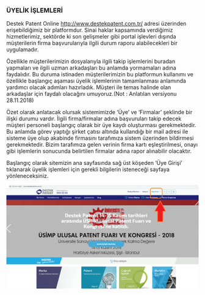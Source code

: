 ### ÜYELİK İŞLEMLERİ

Destek Patent Online http://www.destekpatent.com.tr/ adresi üzerinden erişebildiğimiz bir platformdur. Sinai haklar kapsamında verdiğimiz hizmetlerimiz, sektörde ki son gelişmeler gibi portal işlevleri dışında müşterilerin firma başvurularıyla ilgili durum raporu alabilecekleri bir uygulamadır.

Özellikle müşterilerimizin dosyalarıyla ilgili takip işlemlerini buradan yapmaları ve ilgili uzman arkadaşları bu anlamda yormamaları adına faydalıdır. Bu duruma istinaden müşterilerimizin bu platformun kullanımı ve özellikle başlangıç aşaması üyelik işlemlerinin tamamlanması anlamında yardımcı olacak adımları hazırladık. Müşteri ile temas halinde olan arkadaşlar için faydalı olacağını umuyoruz.(Not : Anlatılan versiyonu 28.11.2018)

Özet olarak anlatacak olursak sistemimizde ‘Üye’ ve ‘Firmalar’ şeklinde bir ilişki durumu vardır. İlgili firma/firmalar adına başvuruları takip edecek müşteri personeli başlangıç olarak bir üye kaydı oluşturması gerekmektedir. Bu anlamda görev yaptığı şirket çatısı altında kullandığı bir mail adresi ile sisteme üye olup akabinde firmasını tarafımıza sistem üzerinden bildirmesi gerekmektedir. Bizim tarafımıza gelen verinin firma kartı eşleştirilmesi, onayı gibi işlemlerin sonucunda belirtilen firmalar adına rapor alınabilir olacaktır.

Başlangıç olarak sitemizin ana sayfasında sağ üst köşeden ‘Üye Girişi’ tıklanarak üyelik işlemleri için gerekli bilgilerin isteneceği sayfaya yönleneceksiniz.

![destekonline-image-1](do1.png)
